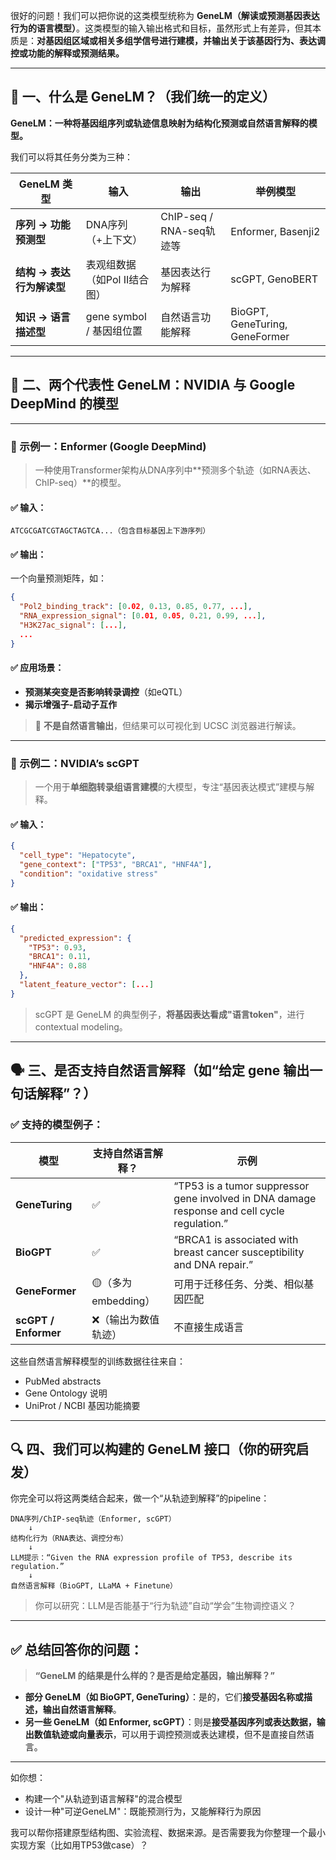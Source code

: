 很好的问题！我们可以把你说的这类模型统称为 **GeneLM（解读或预测基因表达行为的语言模型）**。这类模型的输入输出格式和目标，虽然形式上有差异，但其本质是：**对基因组区域或相关多组学信号进行建模，并输出关于该基因行为、表达调控或功能的解释或预测结果。**

---

## 🧬 一、什么是 GeneLM？（我们统一的定义）

**GeneLM：一种将基因组序列或轨迹信息映射为结构化预测或自然语言解释的模型。**

我们可以将其任务分类为三种：

| GeneLM 类型        | 输入                  | 输出                    | 举例模型                           |
| ---------------- | ------------------- | --------------------- | ------------------------------ |
| **序列 → 功能预测型**   | DNA序列（+上下文）         | ChIP-seq / RNA-seq轨迹等 | Enformer, Basenji2             |
| **结构 → 表达行为解读型** | 表观组数据（如Pol II结合图）   | 基因表达行为解释              | scGPT, GenoBERT                |
| **知识 → 语言描述型**   | gene symbol / 基因组位置 | 自然语言功能解释              | BioGPT, GeneTuring, GeneFormer |

---

## 🧪 二、两个代表性 GeneLM：NVIDIA 与 Google DeepMind 的模型

---

### 🧠 示例一：**Enformer (Google DeepMind)**

> 一种使用Transformer架构从DNA序列中\*\*预测多个轨迹（如RNA表达、ChIP-seq）\*\*的模型。

#### ✅ 输入：

```text
ATCGCGATCGTAGCTAGTCA...（包含目标基因上下游序列）
```

#### ✅ 输出：

一个向量预测矩阵，如：

```json
{
  "Pol2_binding_track": [0.02, 0.13, 0.85, 0.77, ...],
  "RNA_expression_signal": [0.01, 0.05, 0.21, 0.99, ...],
  "H3K27ac_signal": [...],
  ...
}
```

#### ✅ 应用场景：

* **预测某突变是否影响转录调控**（如eQTL）
* **揭示增强子-启动子互作**

> 📌 **不是自然语言输出**，但结果可以可视化到 UCSC 浏览器进行解读。

---

### 🧠 示例二：**NVIDIA’s scGPT**

> 一个用于**单细胞转录组语言建模**的大模型，专注“基因表达模式”建模与解释。

#### ✅ 输入：

```json
{
  "cell_type": "Hepatocyte",
  "gene_context": ["TP53", "BRCA1", "HNF4A"],
  "condition": "oxidative stress"
}
```

#### ✅ 输出：

```json
{
  "predicted_expression": {
    "TP53": 0.93,
    "BRCA1": 0.11,
    "HNF4A": 0.88
  },
  "latent_feature_vector": [...]
}
```

> scGPT 是 GeneLM 的典型例子，**将基因表达看成"语言token"**，进行contextual modeling。

---

## 🗣 三、是否支持自然语言解释（如“给定 gene 输出一句话解释”？）

### ✅ 支持的模型例子：

| 模型                   | 支持自然语言解释？       | 示例                                                                                           |
| -------------------- | --------------- | -------------------------------------------------------------------------------------------- |
| **GeneTuring**       | ✅               | “TP53 is a tumor suppressor gene involved in DNA damage response and cell cycle regulation.” |
| **BioGPT**           | ✅               | “BRCA1 is associated with breast cancer susceptibility and DNA repair.”                      |
| **GeneFormer**       | 🟡（多为embedding） | 可用于迁移任务、分类、相似基因匹配                                                                            |
| **scGPT / Enformer** | ❌（输出为数值轨迹）      | 不直接生成语言                                                                                      |

这些自然语言解释模型的训练数据往往来自：

* PubMed abstracts
* Gene Ontology 说明
* UniProt / NCBI 基因功能摘要

---

## 🔍 四、我们可以构建的 GeneLM 接口（你的研究启发）

你完全可以将这两类结合起来，做一个“从轨迹到解释”的pipeline：

```
DNA序列/ChIP-seq轨迹（Enformer, scGPT）
    ↓
结构化行为（RNA表达、调控分布）
    ↓
LLM提示：“Given the RNA expression profile of TP53, describe its regulation.”
    ↓
自然语言解释（BioGPT, LLaMA + Finetune）
```

> 你可以研究：LLM是否能基于“行为轨迹”自动“学会”生物调控语义？

---

## ✅ 总结回答你的问题：

> **“GeneLM 的结果是什么样的？是否是给定基因，输出解释？”**

* **部分 GeneLM（如 BioGPT, GeneTuring）**：是的，它们**接受基因名称或描述，输出自然语言解释**。
* **另一些 GeneLM（如 Enformer, scGPT）**：则是**接受基因序列或表达数据，输出数值轨迹或向量表示**，可以用于调控预测或表达建模，但不是直接自然语言。

---

如你想：

* 构建一个"从轨迹到语言解释"的混合模型
* 设计一种"可逆GeneLM"：既能预测行为，又能解释行为原因

我可以帮你搭建原型结构图、实验流程、数据来源。是否需要我为你整理一个最小实现方案（比如用TP53做case）？
